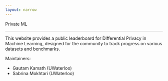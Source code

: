 ```yaml
---
layout: narrow
---
```


<!-- <img id="logo" src="/assets/logo.png" alt="Robust ML"> -->

Private ML

---
This website provides a public leaderboard for Differential Privacy in Machine Learning, designed for the community to track progress on various datasets and benchmarks.

Maintainers:

*  Gautam Kamath (UWaterloo)
*  Sabrina Mokhtari (UWaterloo)